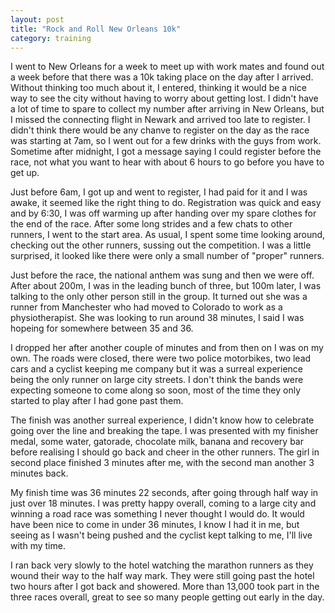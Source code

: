 ```yaml
---
layout: post
title: "Rock and Roll New Orleans 10k"
category: training
---
```

I went to New Orleans for a week to meet up with work mates and found out a week before that there was a 10k taking place on the day after I arrived.
Without thinking too much about it, I entered, thinking it would be a nice way to see the city without having to worry about getting lost.
I didn't have a lot of time to spare to collect my number after arriving in New Orleans, but I missed the connecting flight in Newark and arrived too late to register.
I didn't think there would be any chanve to register on the day as the race was starting at 7am, so I went out for a few drinks with the guys from work.
Sometime after midnight, I got a message saying I could register before the race, not what you want to hear with about 6 hours to go before you have to get up.

Just before 6am, I got up and went to register, I had paid for it and I was awake, it seemed like the right thing to do.
Registration was quick and easy and by 6:30, I was off warming up after handing over my spare clothes for the end of the race.
After some long strides and a few chats to other runners, I went to the start area.
As usual, I spent some time looking around, checking out the other runners, sussing out the competition.
I was a little surprised, it looked like there were only a small number of "proper" runners.

Just before the race, the national anthem was sung and then we were off.
After about 200m, I was in the leading bunch of three, but 100m later, I was talking to the only other person still in the group.
It turned out she was a runner from Manchester who had moved to Colorado to work as a physiotherapist.
She was looking to run around 38 minutes, I said I was hopeing for somewhere between 35 and 36.

I dropped her after another couple of minutes and from then on I was on my own.
The roads were closed, there were two police motorbikes, two lead cars and a cyclist keeping me company but it was a surreal experience being the only runner on large city streets.
I don't think the bands were expecting someone to come along so soon, most of the time they only started to play after I had gone past them.

The finish was another surreal experience, I didn't know how to celebrate going over the line and breaking the tape.
I was presented with my finisher medal, some water, gatorade, chocolate milk, banana and recovery bar before realising I should go back and cheer in the other runners.
The girl in second place finished 3 minutes after me, with the second man another 3 minutes back.

My finish time was 36 minutes 22 seconds, after going through half way in just over 18 minutes.
I was pretty happy overall, coming to a large city and winning a road race was something I never thought I would do.
It would have been nice to come in under 36 minutes, I know I had it in me, but seeing as I wasn't being pushed and the cyclist kept talking to me, I'll live with my time.

I ran back very slowly to the hotel watching the marathon runners as they wound their way to the half way mark.
They were still going past the hotel two hours after I got back and showered.
More than 13,000 took part in the three races overall, great to see so many people getting out early in the day.
